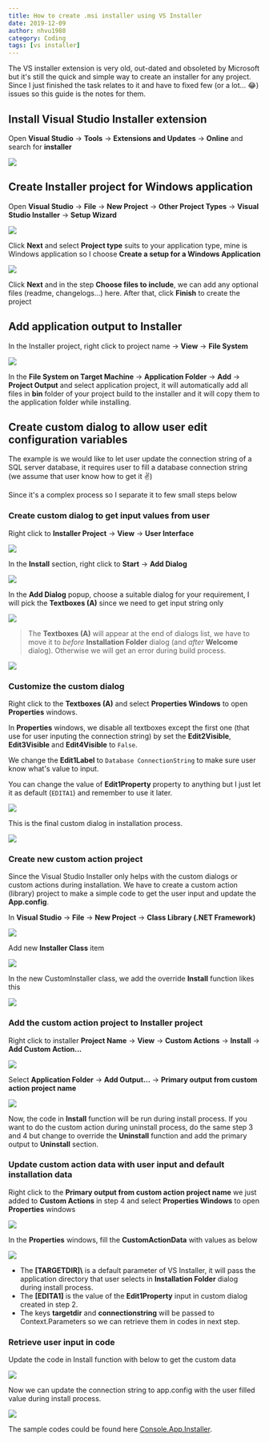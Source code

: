 ```yaml
---
title: How to create .msi installer using VS Installer
date: 2019-12-09
author: nhvu1988
category: Coding
tags: [vs installer]
---
```


The VS installer extension is very old, out-dated and obsoleted by Microsoft but it's still the quick and simple way to create an installer for any project. Since I just finished the task relates to it and have to fixed few (or a lot... 😂) issues so this guide is the notes for them.

## Install Visual Studio Installer extension

Open **Visual Studio** -> **Tools** -> **Extensions and Updates** -> **Online** and search for **installer**

![](/assets/img/posts/2019-12-14_10-28-25.png)


## Create Installer project for Windows application

Open **Visual Studio** -> **File** -> **New Project** -> **Other Project Types** -> **Visual Studio Installer** -> **Setup Wizard**

![](/assets/img/posts/2019-12-14_10-38-37.png)

Click **Next** and select **Project type** suits to your application type, mine is Windows application so I choose **Create a setup for a Windows Application**

![](/assets/img/posts/2019-12-14_10-40-13.png)

Click **Next** and in the step **Choose files to include**, we can add any optional files (readme, changelogs...) here. After that, click **Finish** to create the project

## Add application output to Installer

In the Installer project, right click to project name -> **View** -> **File System**

![](/assets/img/posts/2019-12-14_10-46-10.png)

In the **File System on Target Machine** -> **Application Folder** -> **Add** -> **Project Output** and select application project, it will automatically add all files in **bin** folder of your project build to the installer and it will copy them to the application folder while installing.

## Create custom dialog to allow user edit configuration variables

The example is we would like to let user update the connection string of a SQL server database, it requires user to fill a database connection string (we assume that user know how to get it ✌)

Since it's a complex process so I separate it to few small steps below

### Create custom dialog to get input values from user

Right click to **Installer Project** -> **View** -> **User Interface**

![](/assets/img/posts/2019-12-14_10-46-10.png)

In the **Install** section, right click to **Start** -> **Add Dialog**

![](/assets/img/posts/2019-12-14_11-09-08.png)

In the **Add Dialog** popup, choose a suitable dialog for your requirement, I will pick the **Textboxes (A)** since we need to get input string only

![](/assets/img/posts/2019-12-14_11-16-22.png)

> The **Textboxes (A)** will appear at the end of dialogs list, we have to move it to _before_ **Installation Folder** dialog (and _after_ **Welcome** dialog). Otherwise we will get an error during build process.

![](/assets/img/posts/2019-12-14_11-28-01.png)

### Customize the custom dialog

Right click to the **Textboxes (A)** and select **Properties Windows** to open **Properties** windows.

In **Properties** windows, we disable all textboxes except the first one (that use for user inputing the connection string) by set the **Edit2Visible**, **Edit3Visible** and **Edit4Visible** to `False`.

We change the **Edit1Label** to `Database ConnectionString` to make sure user know what's value to input.

You can change the value of **Edit1Property** property to anything but I just let it as default (`EDITA1`) and remember to use it later.

![](/assets/img/posts/2019-12-14_11-39-07.png)

This is the final custom dialog in installation process.

![](/assets/img/posts/2019-12-14_11-40-29.png)

### Create new custom action project

Since the Visual Studio Installer only helps with the custom dialogs or custom actions during installation. We have to create a custom action (library) project to make a simple code to get the user input and update the **App.config**.

In **Visual Studio** -> **File** -> **New Project** -> **Class Library (.NET Framework)**

![](/assets/img/posts/2019-12-14_11-47-40.png)

Add new **Installer Class** item

![](/assets/img/posts/2019-12-14_11-48-57.png)

In the new CustomInstaller class, we add the override **Install** function likes this

![](/assets/img/posts/2019-12-14_11-53-02.png)

### Add the custom action project to Installer project

Right click to installer **Project Name** -> **View** -> **Custom Actions** -> **Install** -> **Add Custom Action...**

![](/assets/img/posts/2019-12-14_12-00-33.png)

Select **Application Folder** -> **Add Output...** -> **Primary output from custom action project name**

![](/assets/img/posts/2019-12-14_12-02-58.png)

Now, the code in **Install** function will be run during install process. If you want to do the custom action during uninstall process, do the same step 3 and 4 but change to override the **Uninstall** function and add the primary output to **Uninstall** section.

### Update custom action data with user input and default installation data

Right click to the **Primary output from custom action project name** we just added to **Custom Actions** in step 4 and select **Properties Windows** to open **Properties** windows

![](/assets/img/posts/2019-12-14_12-09-10.png)

In the **Properties** windows, fill the **CustomActionData** with values as below

![](/assets/img/posts/2019-12-14_12-17-17.png)

- The **[TARGETDIR]\\** is a default parameter of VS Installer, it will pass the application directory that user selects in **Installation Folder** dialog during install process.
- The **[EDITA1]** is the value of the **Edit1Property** input in custom dialog created in step 2.
- The keys **targetdir** and **connectionstring** will be passed to Context.Parameters so we can retrieve them in codes in next step.

### Retrieve user input in code

Update the code in Install function with below to get the custom data

![](/assets/img/posts/2019-12-14_12-21-59.png)

Now we can update the connection string to app.config with the user filled value during install process.

![](/assets/img/posts/2019-12-14_12-29-17.png)

The sample codes could be found here [Console.App.Installer](https://github.com/nhvu1988-blogs-samples/Console.App.Installer).
